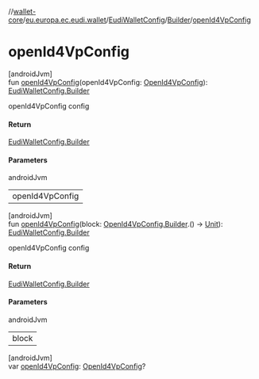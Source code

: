 //[wallet-core](../../../../index.md)/[eu.europa.ec.eudi.wallet](../../index.md)/[EudiWalletConfig](../index.md)/[Builder](index.md)/[openId4VpConfig](open-id4-vp-config.md)

# openId4VpConfig

[androidJvm]\
fun [openId4VpConfig](open-id4-vp-config.md)(openId4VpConfig: [OpenId4VpConfig](../../../eu.europa.ec.eudi.wallet.transfer.openid4vp/-open-id4-vp-config/index.md)): [EudiWalletConfig.Builder](index.md)

openId4VpConfig config

#### Return

[EudiWalletConfig.Builder](index.md)

#### Parameters

androidJvm

| |
|---|
| openId4VpConfig |

[androidJvm]\
fun [openId4VpConfig](open-id4-vp-config.md)(block: [OpenId4VpConfig.Builder](../../../eu.europa.ec.eudi.wallet.transfer.openid4vp/-open-id4-vp-config/-builder/index.md).() -&gt; [Unit](https://kotlinlang.org/api/latest/jvm/stdlib/kotlin/-unit/index.html)): [EudiWalletConfig.Builder](index.md)

openId4VpConfig config

#### Return

[EudiWalletConfig.Builder](index.md)

#### Parameters

androidJvm

| |
|---|
| block |

[androidJvm]\
var [openId4VpConfig](open-id4-vp-config.md): [OpenId4VpConfig](../../../eu.europa.ec.eudi.wallet.transfer.openid4vp/-open-id4-vp-config/index.md)?
